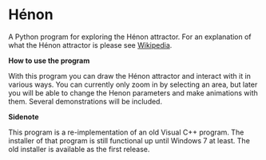 Hénon
=====

A Python program for exploring the Hénon attractor. For an explanation of what the Hénon attractor is please see <a href="http://en.wikipedia.org/wiki/H%C3%A9non_map">Wikipedia</a>.

<b>How to use the program</b>

With this program you can draw the Hénon attractor and interact with it in various ways. You can currently only zoom in by selecting an area, but later you will be able to change the Henon parameters and make animations with them. Several demonstrations will be included.

<b>Sidenote</b>

This program is a re-implementation of an old Visual C++ program. The installer of that program is still functional up until Windows 7 at least. The old installer is available as the first release.
